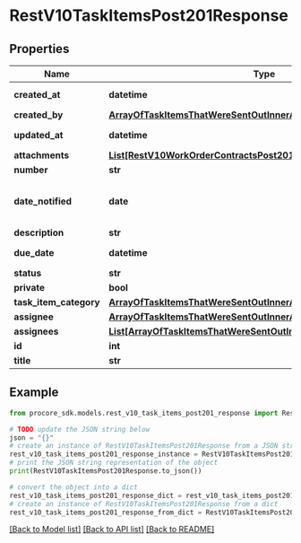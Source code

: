 # RestV10TaskItemsPost201Response


## Properties

Name | Type | Description | Notes
------------ | ------------- | ------------- | -------------
**created_at** | **datetime** | Time created | [optional] 
**created_by** | [**ArrayOfTaskItemsThatWereSentOutInnerAllOfAssignee**](ArrayOfTaskItemsThatWereSentOutInnerAllOfAssignee.md) |  | [optional] 
**updated_at** | **datetime** | Time updated | [optional] 
**attachments** | [**List[RestV10WorkOrderContractsPost201ResponseAttachmentsInner]**](RestV10WorkOrderContractsPost201ResponseAttachmentsInner.md) |  | [optional] 
**number** | **str** | Number | [optional] 
**date_notified** | **date** | Date when the notification was sent | [optional] 
**description** | **str** | Description | [optional] 
**due_date** | **datetime** | Date and time due | [optional] 
**status** | **str** | Status | [optional] 
**private** | **bool** |  | [optional] 
**task_item_category** | [**ArrayOfTaskItemsThatWereSentOutInnerAllOfTaskItemCategory**](ArrayOfTaskItemsThatWereSentOutInnerAllOfTaskItemCategory.md) |  | [optional] 
**assignee** | [**ArrayOfTaskItemsThatWereSentOutInnerAllOfAssignee**](ArrayOfTaskItemsThatWereSentOutInnerAllOfAssignee.md) |  | [optional] 
**assignees** | [**List[ArrayOfTaskItemsThatWereSentOutInnerAllOfAssigneesInner]**](ArrayOfTaskItemsThatWereSentOutInnerAllOfAssigneesInner.md) |  | [optional] 
**id** | **int** | ID | [optional] 
**title** | **str** | Title | [optional] 

## Example

```python
from procore_sdk.models.rest_v10_task_items_post201_response import RestV10TaskItemsPost201Response

# TODO update the JSON string below
json = "{}"
# create an instance of RestV10TaskItemsPost201Response from a JSON string
rest_v10_task_items_post201_response_instance = RestV10TaskItemsPost201Response.from_json(json)
# print the JSON string representation of the object
print(RestV10TaskItemsPost201Response.to_json())

# convert the object into a dict
rest_v10_task_items_post201_response_dict = rest_v10_task_items_post201_response_instance.to_dict()
# create an instance of RestV10TaskItemsPost201Response from a dict
rest_v10_task_items_post201_response_from_dict = RestV10TaskItemsPost201Response.from_dict(rest_v10_task_items_post201_response_dict)
```
[[Back to Model list]](../README.md#documentation-for-models) [[Back to API list]](../README.md#documentation-for-api-endpoints) [[Back to README]](../README.md)


